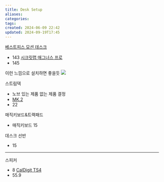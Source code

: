 ```yaml
---
title: Desk Setup
aliases: 
categories: 
tags: 
created: 2024-06-09 22:42
updated: 2024-09-19T17:45
---
```

[베스트피스 모션 데스크](https://brand.naver.com/bestpiece/products/4833046512)
- 143
[시크릿랩 매그너스 프로](https://secretlabchairs.co.kr/products/magnus-pro?sku=MPB2-17F,MMAT17PU-BLACK)
- 145

이런 느낌으로 설치하면 좋을듯
![](https://i.imgur.com/Ue810Nf.png)


스트림덱
- 노브 있는 제품 없는 제품 결정
- [MK.2](https://prod.danawa.com/info/?pcode=14930345&keyword=%EC%8A%A4%ED%8A%B8%EB%A6%BC%EB%8D%B1&cate=112810)
- 22

매직키보드&트랙패드
- 매직키보드 15

데스크 선반
- 15

---

스피커
- 8
[CalDigit TS4](https://search.danawa.com/dsearch.php?module=goods&act=dispMain&k1=%EC%B9%BC%EB%94%94%EC%A7%93+ts4)
- 55.9
